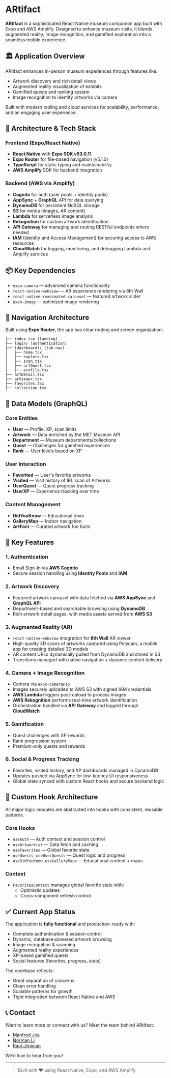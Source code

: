 # ARtifact

**ARtifact** is a sophisticated React Native museum companion app built with Expo and AWS Amplify. Designed to enhance museum visits, it blends augmented reality, image recognition, and gamified exploration into a seamless mobile experience.

## 🏛️ Application Overview

ARtifact enhances in-person museum experiences through features like:

- Artwork discovery and rich detail views
- Augmented reality visualization of exhibits
- Gamified quests and ranking system
- Image recognition to identify artworks via camera

Built with modern tooling and cloud services for scalability, performance, and an engaging user experience.

## 🧱 Architecture & Tech Stack

### Frontend (Expo/React Native)

- **React Native** with **Expo SDK v53.0.11**
- **Expo Router** for file-based navigation (v5.1.0)
- **TypeScript** for static typing and maintainability
- **AWS Amplify** SDK for backend integration

### Backend (AWS via Amplify)

- **Cognito** for auth (user pools + identity pools)
- **AppSync** + **GraphQL** API for data querying
- **DynamoDB** for persistent NoSQL storage
- **S3** for media (images, AR content)
- **Lambda** for serverless image analysis
- **Rekognition** for custom artwork identification
- **API Gateway** for managing and routing RESTful endpoints where needed
- **IAM** (Identity and Access Management) for securing access to AWS resources
- **CloudWatch** for logging, monitoring, and debugging Lambda and Amplify services

## 📦 Key Dependencies

- `expo-camera` — advanced camera functionality
- `react-native-webview` — AR experience rendering via 8th Wall
- `react-native-reanimated-carousel` — featured artwork slider
- `expo-image` — optimized image rendering

## 🧭 Navigation Architecture

Built using **Expo Router**, the app has clear routing and screen organization:

```
├── index.tsx (landing)
├── login/ (authentication)
├── (dashboard)/ (tab nav)
│   ├── home.tsx
│   ├── explore.tsx
│   ├── scan.tsx
│   ├── artQuest.tsx
│   ├── profile.tsx
├── artDetail.tsx
├── arViewer.tsx
├── favorites.tsx
├── collection.tsx
```

## 🧬 Data Models (GraphQL)

### Core Entities

- **User** — Profile, XP, scan limits
- **Artwork** — Data enriched by the MET Museum API
- **Department** — Museum departments/collections
- **Quest** — Challenges for gamified experiences
- **Rank** — User levels based on XP

### User Interaction

- **Favorited** — User's favorite artworks
- **Visited** — Visit history of IRL scan of Artworks
- **UserQuest** — Quest progress tracking
- **UserXP** — Experience tracking over time

### Content Management

- **DidYouKnow** — Educational trivia
- **GalleryMap** — Indoor navigation
- **ArtFact** — Curated artwork fun facts

## 🔑 Key Features

### 1. Authentication

- Email Sign-In via **AWS Cognito**
- Secure session handling using **Identity Pools** and **IAM**

### 2. Artwork Discovery

- Featured artwork carousel with data fetched via **AWS AppSync** and **GraphQL API**
- Department-based and searchable browsing using **DynamoDB**
- Rich artwork detail pages, with media assets served from **AWS S3**

### 3. Augmented Reality (AR)

- `react-native-webview` integration for **8th Wall** AR viewer
- High-quality 3D scans of artworks captured using Polycam, a mobile app for creating detailed 3D models
- AR content URLs dynamically pulled from DynamoDB and stored in S3
- Transitions managed with native navigation + dynamic content delivery

### 4. Camera + Image Recognition

- Camera via `expo-camera@16`
- Images securely uploaded to AWS S3 with signed IAM credentials
- **AWS Lambda** triggers post-upload to process images
- **AWS Rekognition** performs real-time artwork identification
- Orchestration handled via **API Gateway** and logged through **CloudWatch**

### 5. Gamification

- Quest challenges with XP rewards
- Rank progression system
- Premium-only quests and rewards

### 6. Social & Progress Tracking

- Favorites, visited history, and XP dashboards managed in DynamoDB
- Updates pushed via AppSync for low-latency UI responsiveness
- Global state synced with custom React hooks and secure backend logic

## 🧩 Custom Hook Architecture

All major logic modules are abstracted into hooks with consistent, reusable patterns.

### Core Hooks

- `useAuth` — Auth context and session control
- `useArtwork(s)` — Data fetch and caching
- `useFavorites` — Global favorite state
- `useQuests`, `useUserQuests` — Quest logic and progress
- `useDidYouKnow`, `useGalleryMaps` — Educational content + maps

### Context

- `FavoritesContext` manages global favorite state with:
  - Optimistic updates
  - Cross-component refresh control

## ✅ Current App Status

The application is **fully functional** and production-ready with:

- Complete authentication & session control
- Dynamic, database-powered artwork browsing
- Image recognition & scanning
- Augmented reality experiences
- XP-based gamified quests
- Social features (favorites, progress, stats)

The codebase reflects:

- Great separation of concerns
- Clean error handling
- Scalable patterns for growth
- Tight integration between React Native and AWS

## 📞 Contact

Want to learn more or connect with us? Meet the team behind ARtifact:

- [Manfred Joa](https://www.linkedin.com/in/manfredjoa/)
- [Norman Li](https://www.linkedin.com/in/norman8823/)
- [Raul Jiminian](https://www.linkedin.com/in/raul-jiminian/)

We’d love to hear from you!

---

> Built with ❤️ using React Native, Expo, and AWS Amplify

